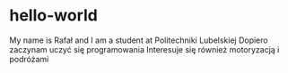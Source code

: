 # hello-world

My name is Rafał  and  I am a student at  Politechniki Lubelskiej 
Dopiero zaczynam uczyć się programowania
Interesuje się  również motoryzacją i podróżami 
